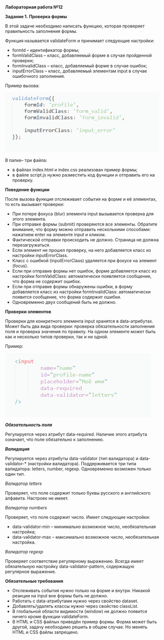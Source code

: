 ﻿**Лабораторная работа №12**

**Задание 1.** **Проверка формы**

В этой задаче необходимо написать функцию, которая проверяет правильность заполнения формы.

Функция называется validateForm и принимает следующие настройки:

- formId – идентификатор формы;
- formValidClass – класс, добавляемый форме в случае пройденной проверки;
- formInvalidClass – класс, добавляемый форме в случае ошибок;
- inputErrorClass – класс, добавляемый элементам input в случае ошибочного заполнения.

Пример вызова:

![](media/Aspose.Words.71ffb697-7939-43cc-822b-b27e71c33fe5.001.png)

В папке– три файла:

- в файлах index.html и index.css реализован пример формы;
- в файле script.js нужно разместить код функции и отправить его на проверку.

**Поведение функции**

После вызова функция отслеживает события на форме и её элементах, то есть вызывает проверки:

- При потере фокуса (blur) элемента input вызывается проверка для этого элемента.
- При отправке формы (submit) проверяются все элементы. Обратите внимание, что форму можно отправить несколькими способами: нажатием enter на элементе input и кликом.
- Фактической отправки происходить не должно. Страница не должна перезагружаться.
- Если элемент не прошел проверку, на него добавляется класс из настройки inputErrorClass.
- Класс с ошибкой (inputErrorClass) удаляется при фокусе на элемент (focus).
- Если при отправке формы нет ошибок, форме добавляется класс из настройки formValidClass: автоматически появляется сообщение, что форма не содержит ошибок.
- Если при отправке формы обнаружены ошибки, в форму добавляется класс из настройки formInvalidClass: автоматически появится сообщение, что форма содержит ошибки.
- Одновременно двух сообщений быть не должно.

**Проверки элементов**

Проверки для конкретного элемента input хранятся в data-атрибутах. Может быть два вида проверки: проверка обязательности заполнения поля и проверка значения по правилу. На одном элементе может быть как и несколько типов проверки, так и ни одной.

Пример:

![](media/Aspose.Words.71ffb697-7939-43cc-822b-b27e71c33fe5.002.png)

***Обязательность поля***

Регулируется через атрибут data-required. Наличие этого атрибута означает, что поле обязательно к заполнению.

***Валидация***

Регулируется через атрибуты data-validator (тип валидатора) и data-validator-\* (настройки валидатора). Поддерживается три типа валидатора: letters, number, regexp. Одновременно возможен только один тип.

*Валидатор letters*

Проверяет, что поле содержит только буквы русского и английского алфавита. Настроек не имеет.

*Валидатор numbers*

Проверяет, что поле содержит число. Имеет следующие настройки:

- data-validator-min – минимально возможное число, необязательная настройка;
- data-validator-max – максимально возможное число, необязательная настройка.

*Валидатор regexp*

Проверяет соответствие регулярному выражению. Всегда имеет обязательную настройку data-validator-pattern, содержащую регулярное выражение.

**Обязательные требования**

- Отслеживать события нужно только на форме и внутри. Никакой реакции на input вне формы быть не должно.
- Работать с data-атрибутами нужно через свойство dataset.
- Добавлять/удалять классы нужно через свойство classList.
- В глобальной области видимости (window) не должно появится ничего кроме функции validateForm.
- В HTML и CSS файлых приведён пример формы. Форма может быть другой, задачу необходимо решить в общем случае. Но менять HTML и CSS файлы запрещено.



